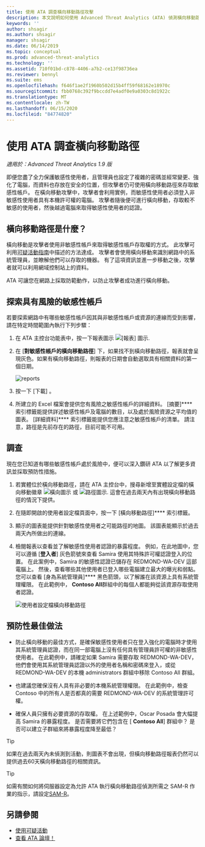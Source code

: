```yaml
---
title: 使用 ATA 調查橫向移動路徑攻擊
description: 本文說明如何使用 Advanced Threat Analytics (ATA) 偵測橫向移動路徑攻擊。
keywords: ''
author: shsagir
ms.author: shsagir
manager: shsagir
ms.date: 06/14/2019
ms.topic: conceptual
ms.prod: advanced-threat-analytics
ms.technology: ''
ms.assetid: 710f01bd-c878-4406-a7b2-ce13f98736ea
ms.reviewer: bennyl
ms.suite: ems
ms.openlocfilehash: f646f1ae2f1960b502d15b4ff59f68162e18970c
ms.sourcegitcommit: fbb0768c392f9bccdd7e4adf0e9a0303c8d1922c
ms.translationtype: MT
ms.contentlocale: zh-TW
ms.lasthandoff: 06/15/2020
ms.locfileid: "84774820"
---
```

# <a name="investigate-lateral-movement-paths-with-ata"></a>使用 ATA 調查橫向移動路徑


*適用於：Advanced Threat Analytics 1.9 版*

即便您盡了全力保護敏感性使用者，且管理員也設定了複雜的密碼並經常變更、強化了電腦，而資料也存放在安全的位置，但攻擊者仍可使用橫向移動路徑來存取敏感性帳戶。 在橫向移動攻擊中，攻擊者會利用實例，而敏感性使用者必須登入非敏感性使用者具有本機許可權的電腦。 攻擊者隨後便可進行橫向移動，存取較不敏感的使用者，然後越過電腦來取得敏感性使用者的認證。 

## <a name="what-is-a-lateral-movement-path"></a>橫向移動路徑是什麼？

橫向移動是攻擊者使用非敏感性帳戶來取得敏感性帳戶存取權的方式。 此攻擊可利用[可疑活動指南](suspicious-activity-guide.md)中描述的方法達成。 攻擊者會使用橫向移動來識別網路中的系統管理員，並瞭解他們可以存取的機器。 有了這項資訊並進一步移動之後，攻擊者就可以利用網域控制站上的資料。 

ATA 可讓您在網路上採取防範動作，以防止攻擊者成功進行橫向移動。

## <a name="discovery-your-at-risk-sensitive-accounts"></a>探索具有風險的敏感性帳戶

若要探索網路中有哪些敏感性帳戶因其與非敏感性帳戶或資源的連線而受到影響，請在特定時間範圍內執行下列步驟： 

1. 在 ATA 主控台功能表中，按一下報表圖示 ![[報表] 圖示](./media/ata-report-icon.png).

2. 在 [**對敏感性帳戶的橫向移動路徑**] 下，如果找不到橫向移動路徑，報表就會呈現灰色。如果有橫向移動路徑，則報表的日期會自動選取具有相關資料的第一個日期。 

   ![reports](./media/reports.png)

3. 按一下 [下載]  。

4. 所建立的 Excel 檔案會提供您有風險之敏感性帳戶的詳細資料。 [摘要]**** 索引標籤能提供詳述敏感性帳戶及電腦的數目，以及處於風險資源之平均值的圖表。 [詳細資料]**** 索引標籤能提供您應注意之敏感性帳戶的清單。 請注意，路徑是先前存在的路徑，目前可能不可用。


## <a name="investigate"></a>調查

現在您已知道有哪些敏感性帳戶處於風險中，便可以深入鑽研 ATA 以了解更多資訊並採取預防性措施。

1. 若實體位於橫向移動路徑，請在 ATA 主控台中，搜尋新增至實體設定檔的橫向移動徽章 ![橫向圖示](./media/lateral-movement-icon.png) 或 ![路徑圖示](./media/paths-icon.png). 這會在過去兩天內有出現橫向移動路徑的情況下提供。

2. 在隨即開啟的使用者設定檔頁面中，按一下 [橫向移動路徑]**** 索引標籤。

3. 顯示的圖表能提供針對敏感性使用者之可能路徑的地圖。 該圖表能顯示於過去兩天內所做出的連線。

4. 檢閱報表以查看並了解敏感性使用者認證的暴露程度。 例如，在此地圖中，您可以遵循 [**登入者**] 灰色箭號來查看 Samira 使用其特殊許可權認證登入的位置。 在此案例中，Samira 的敏感性認證已儲存在 REDMOND-WA-DEV 這部電腦上。 然後，查看哪些其他使用者已登入哪些電腦建立最大的曝光和弱點。 您可以查看 [身為系統管理員]**** 黑色箭頭，以了解誰在該資源上具有系統管理權限。 在此範例中， **Contoso All**群組中的每個人都能夠從該資源存取使用者認證。  

   ![使用者設定檔橫向移動路徑](media/user-profile-lateral-movement-paths.png)


## <a name="preventative-best-practices"></a>預防性最佳做法

- 防止橫向移動的最佳方式，是確保敏感性使用者只在登入強化的電腦時才使用其系統管理員認證，而在同一部電腦上沒有任何具有管理員許可權的非敏感性使用者。 在此範例中，請確定如果 Samira 需要存取 REDMOND-WA-DEV，他們會使用其系統管理員認證以外的使用者名稱和密碼來登入，或從 REDMOND-WA-DEV 的本機 administrators 群組中移除 Contoso All 群組。

- 也建議您確保沒有人具有非必要的本機系統管理權限。 在此範例中，檢查 Contoso 中的所有人是否都真的需要 REDMOND-WA-DEV 的系統管理許可權。

- 確保人員只擁有必要資源的存取權。 在上述範例中，Oscar Posada 會大幅提高 Samira 的暴露程度。 是否需要將它們包含在 [ **Contoso All**] 群組中？ 是否可以建立子群組來將暴露程度降至最低？

> [!TIP]
> 如果在過去兩天內未偵測到活動，則圖表不會出現，但橫向移動路徑報表仍然可以提供過去60天橫向移動路徑的相關資訊。

> [!TIP]
> 如需有關如何將伺服器設定為允許 ATA 執行橫向移動路徑偵測所需之 SAM-R 作業的指示，請設定[SAM-R](install-ata-step9-samr.md)。




## <a name="see-also"></a>另請參閱
- [使用可疑活動](working-with-suspicious-activities.md)
- [查看 ATA 論壇！](https://social.technet.microsoft.com/Forums/security/home?forum=mata)
